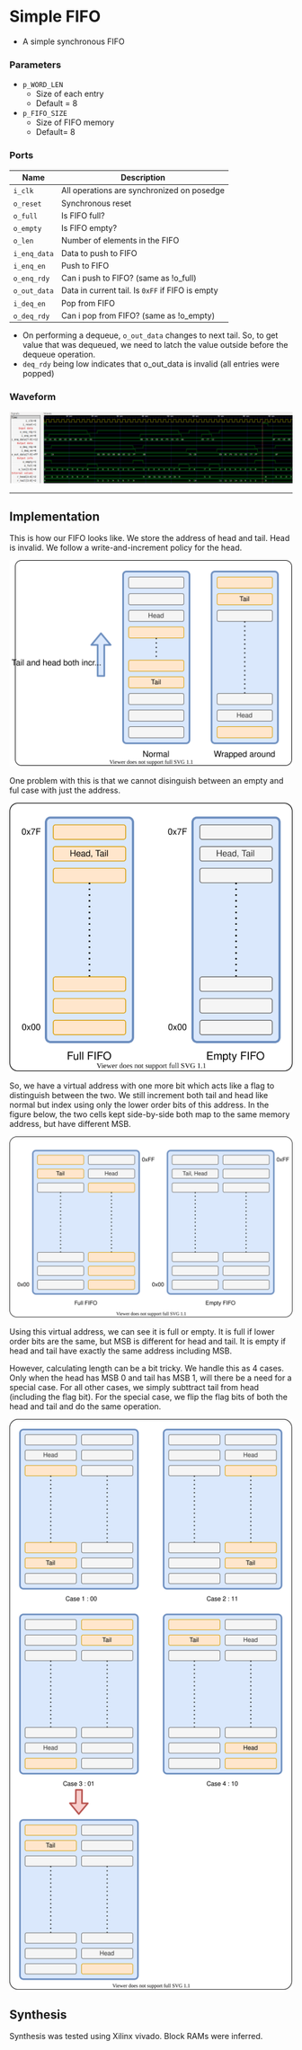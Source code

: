 # Simple FIFO

- A simple synchronous FIFO

### Parameters
  - ```p_WORD_LEN```
    - Size of each entry
    - Default = 8
  - ```p_FIFO_SIZE``` 
    - Size of FIFO memory
    - Default= 8

### Ports

| Name              | Description |
|---                |---|
| ```i_clk```       | All operations are synchronized on posedge |
| ```o_reset```     | Synchronous reset|
| ```o_full```      | Is FIFO full? | 
| ```o_empty```     | Is FIFO empty? |
| ```o_len```       | Number of elements in the FIFO |
| ```i_enq_data```  | Data to push to FIFO |
| ```i_enq_en```    | Push to FIFO |
| ```o_enq_rdy```   | Can i push to FIFO? (same as !o_full) |
| ```o_out_data```  | Data in current tail. Is ```0xFF``` if FIFO is empty |
| ```i_deq_en```    | Pop from FIFO |
| ```o_deq_rdy```   | Can i pop from FIFO? (same as !o_empty) |

- On performing a dequeue, ```o_out_data``` changes to next tail. So, to get value that was dequeued, we need to latch the value outside before the dequeue operation.
- ```deq_rdy``` being low indicates that o_out_data is invalid (all entries were popped)

### Waveform

![](docs/fifo_wave.png)

---

## Implementation

This is how our FIFO looks like. We store the address of head and tail. Head is invalid. We follow a write-and-increment policy for the head.

![](docs/fifo.drawio.svg)

One problem with this is that we cannot disinguish between an empty and ful case with just the address.

![](docs/fifo_full_empty.drawio.svg)

So, we have a virtual address with one more bit which acts like a flag to distinguish between the two. We still increment both tail and head like normal but index using only the lower order bits of this address. In the figure below, the two cells kept side-by-side both map to the same memory address, but have different MSB.

![](docs/fifo_virtual.drawio.svg)

Using this virtual address, we can see it is full or empty. It is full if lower order bits are the same, but MSB is different for head and tail. It is empty if head and tail have exactly the same address including MSB.

However, calculating length can be a bit tricky. We handle this as 4 cases. Only when the head has MSB 0 and tail has MSB 1, will there be a need for a special case. For all other cases, we simply subttract tail from head (including the flag bit). For the special case, we flip the flag bits of both the head and tail and do the same operation.

![](docs/fifo_virtual_len.drawio.svg)

## Synthesis

Synthesis was tested using Xilinx vivado. Block RAMs were inferred.
